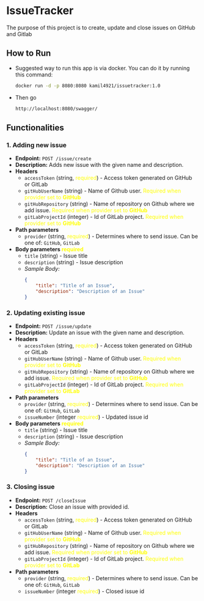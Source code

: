 # IssueTracker
The purpose of this project is to create, update and close issues on GitHub and Gitlab

## How to Run

- Suggested way to run this app is via docker. You can do it by running this command:
  ```bash
  docker run -d -p 8080:8080 kamil4921/issuetracker:1.0
- Then go
  ```bash
  http://localhost:8080/swagger/
  
## Functionalities

### 1. Adding new issue 
- **Endpoint:** `POST /issue/create` 
- **Description:** Adds new issue with the given name and description. 
- **Headers**
  - `accessToken` (string, <span style="color: yellow;">required</span>) - Access token generated on GitHub or GitLab
  - `gitHubUserName` (string) - Name of Github user. <span style="color: yellow;">Required when provider set to **GitHub**</span>
  - `gitHubRepository` (string) - Name of repository on Github where we add issue. <span style="color: yellow;">Required when provider set to **GitHub**</span>
  - `gitLabProjectId` (integer) - Id of GitLab project. <span style="color: yellow;">Required when provider set to **GitHub**</span>
- **Path parameters**
  - `provider` (string, <span style="color: yellow;">required</span>) - Determines where to send issue. Can be one of: `GitHub`, `GitLab`
- **Body parameters <span style="color: yellow;">required</span>** 
  - `title` (string) - Issue title
  - `description` (string) - Issue description 
  - *Sample Body:*
    ```json
    {
        "title": "Title of an Issue",
        "description": "Description of an Issue"
    }
  
### 2. Updating existing issue
- **Endpoint:** `POST /issue/update`
- **Description:** Update an issue with the given name and description.
- **Headers**
    - `accessToken` (string, <span style="color: yellow;">required</span>) - Access token generated on GitHub or GitLab
    - `gitHubUserName` (string) - Name of Github user. <span style="color: yellow;">Required when provider set to **GitHub**</span>
    - `gitHubRepository` (string) - Name of repository on Github where we add issue. <span style="color: yellow;">Required when provider set to **GitHub**</span>
    - `gitLabProjectId` (integer) - Id of GitLab project. <span style="color: yellow;">Required when provider set to **GitLab**</span>
- **Path parameters**
    - `provider` (string, <span style="color: yellow;">required</span>) - Determines where to send issue. Can be one of: `GitHub`, `GitLab`
    - `issueNumber` (integer <span style="color: yellow;">required</span>) - Updated issue id
- **Body parameters <span style="color: yellow;">required</span>**
    - `title` (string) - Issue title
    - `description` (string) - Issue description
    - *Sample Body:*
      ```json
      {
          "title": "Title of an Issue",
          "description": "Description of an Issue"
      }
### 3. Closing issue
- **Endpoint:** `POST /closeIssue`
- **Description:** Close an issue with provided id.
- **Headers**
    - `accessToken` (string, <span style="color: yellow;">required</span>) - Access token generated on GitHub or GitLab
    - `gitHubUserName` (string) - Name of Github user. <span style="color: yellow;">Required when provider set to **GitHub**</span>
    - `gitHubRepository` (string) - Name of repository on Github where we add issue. <span style="color: yellow;">Required when provider set to **GitHub**</span>
    - `gitLabProjectId` (integer) - Id of GitLab project. <span style="color: yellow;">Required when provider set to **GitLab**</span>
- **Path parameters**
    - `provider` (string, <span style="color: yellow;">required</span>) - Determines where to send issue. Can be one of: `GitHub`, `GitLab`
    - `issueNumber` (integer <span style="color: yellow;">required</span>) - Closed issue id
